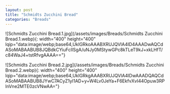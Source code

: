 ```yaml
---
layout: post
title: "Schmidts Zucchini Bread"
categories: "Breads"
---
```

![Schmidts Zucchini Bread.1.jpg](/assets/images/Breads/Schmidts Zucchini Bread.1.webp){: width="400" height="400" lqip="data:image/webp;base64,UklGRkoAAABXRUJQVlA4ID4AAADwAQCdASoMABAABUB8JQBdkCYiuFcllSgA/uNJy0MStywGPc8kTLeT9kJ+xkLHfT/c84WaJ4+tstRfvgAAAA=="}

![Schmidts Zucchini Bread.2.jpg](/assets/images/Breads/Schmidts Zucchini Bread.2.webp){: width="400" height="400" lqip="data:image/webp;base64,UklGRkgAAABXRUJQVlA4IDwAAADQAQCdASoMABAABUB8JYwC7ACyZ1yl1AD+y+W4Lv0JeYa+F6EkfvXvI44Opuw3RPlnVne2MTE0zcVNwAA="}

